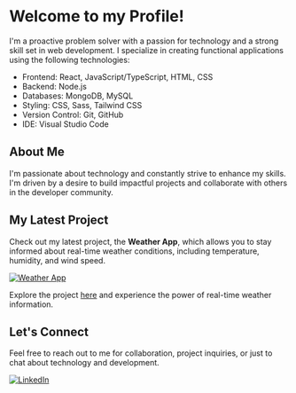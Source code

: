 # Welcome to my Profile!

I'm a proactive problem solver with a passion for technology and a strong skill set in web development. I specialize in creating functional applications using the following technologies:

- Frontend: React, JavaScript/TypeScript, HTML, CSS
- Backend: Node.js
- Databases: MongoDB, MySQL
- Styling: CSS, Sass, Tailwind CSS
- Version Control: Git, GitHub
- IDE: Visual Studio Code

## About Me

I'm passionate about technology and constantly strive to enhance my skills. I'm driven by a desire to build impactful projects and collaborate with others in the developer community.

## My Latest Project

Check out my latest project, the **Weather App**, which allows you to stay informed about real-time weather conditions, including temperature, humidity, and wind speed.

[![Weather App](https://img.shields.io/badge/-Weather%20App-334455?style=for-the-badge&logo=&logoColor=fff)](https://maxoleniuh.github.io/weather-app/)

Explore the project [here](https://maxoleniuh.github.io/weather-app/) and experience the power of real-time weather information.

## Let's Connect

Feel free to reach out to me for collaboration, project inquiries, or just to chat about technology and development.

[![LinkedIn](https://img.shields.io/badge/LinkedIn-Connect-blue?style=for-the-badge&logo=linkedin&logoColor=fff)](https://www.linkedin.com/in/your-profile)
